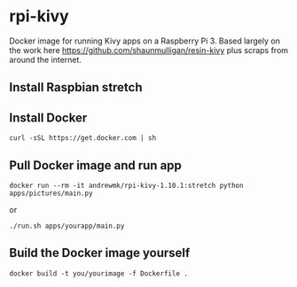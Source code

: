 # rpi-kivy
Docker image for running Kivy apps on a Raspberry Pi 3. Based largely on the work here https://github.com/shaunmulligan/resin-kivy plus scraps from around the internet.

## Install Raspbian stretch
## Install Docker
`curl -sSL https://get.docker.com | sh`
## Pull Docker image and run app
`docker run --rm -it andrewmk/rpi-kivy-1.10.1:stretch python apps/pictures/main.py`

or

`./run.sh apps/yourapp/main.py`
## Build the Docker image yourself
`docker build -t you/yourimage -f Dockerfile .`
